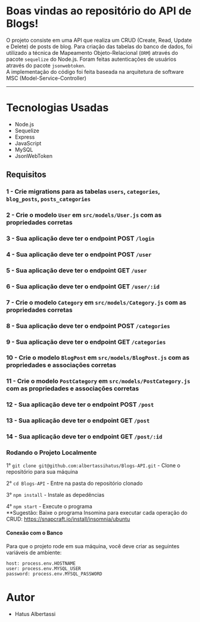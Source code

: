 # Boas vindas ao repositório do API de Blogs!

 O projeto consiste em uma API que realiza um CRUD (Create, Read, Update e Delete) de posts de blog. Para criação das tabelas do banco de dados, foi utilizado a técnica de Mapeamento Objeto-Relacional (`ORM`) através do pacote `sequelize` do Node.js. Foram feitas autenticações de usuários através do pacote `jsonwebtoken`.<br />
 A implementação do código foi feita baseada na arquitetura de software MSC (Model-Service-Controller)
 
---

# Tecnologias Usadas
 - Node.js
 - Sequelize
 - Express
 - JavaScript
 - MySQL
 - JsonWebToken


## Requisitos


### 1 - Crie migrations para as tabelas `users`, `categories`, `blog_posts`, `posts_categories`

### 2 - Crie o modelo `User` em `src/models/User.js` com as propriedades corretas

### 3 - Sua aplicação deve ter o endpoint POST `/login`

### 4 - Sua aplicação deve ter o endpoint POST `/user`

### 5 - Sua aplicação deve ter o endpoint GET `/user`

### 6 - Sua aplicação deve ter o endpoint GET `/user/:id`

### 7 - Crie o modelo `Category` em `src/models/Category.js` com as propriedades corretas

### 8 - Sua aplicação deve ter o endpoint POST `/categories`

### 9 - Sua aplicação deve ter o endpoint GET `/categories`

### 10 - Crie o modelo `BlogPost` em `src/models/BlogPost.js` com as propriedades e associações corretas

### 11 - Crie o modelo `PostCategory` em `src/models/PostCategory.js` com as propriedades e associações corretas

### 12 - Sua aplicação deve ter o endpoint POST `/post`

### 13 - Sua aplicação deve ter o endpoint GET `/post`

### 14 - Sua aplicação deve ter o endpoint GET `/post/:id`

### Rodando o Projeto Localmente

1° `git clone git@github.com:albertassihatus/Blogs-API.git` - Clone o repositório para sua máquina<br />

2° `cd Blogs-API` - Entre na pasta do repositório clonado<br />

3° `npm install` - Instale as depedências<br />

4° `npm start` - Execute o programa<br />
**Sugestão: Baixe o programa Insomina para executar cada operação do CRUD: https://snapcraft.io/install/insomnia/ubuntu

#### Conexão com o Banco 

Para que o projeto rode em sua máquina, você deve criar as seguintes variáveis de ambiente:

`host: process.env.HOSTNAME` <br />
`user: process.env.MYSQL_USER`<br />
`password: process.env.MYSQL_PASSWORD` <br />

# Autor
   - Hatus Albertassi
